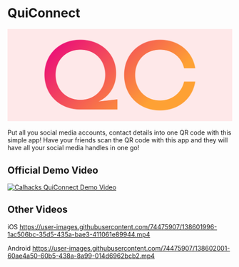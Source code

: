 # QuiConnect

![image](/images/cover.png)

Put all you social media accounts, contact details into one QR code with this simple app!
Have your friends scan the QR code with this app and they will have all your social media handles in one go!

## Official Demo Video
[![Calhacks QuiConnect Demo Video](https://img.youtube.com/vi/vczOOMk28RY/0.jpg)]({https://youtu.be/vczOOMk28RY} "Link to Video")

## Other Videos
iOS
https://user-images.githubusercontent.com/74475907/138601996-1ac506bc-35d5-435a-bae3-411061e89944.mp4


Android
https://user-images.githubusercontent.com/74475907/138602001-60ae4a50-60b5-438a-8a99-014d6962bcb2.mp4

